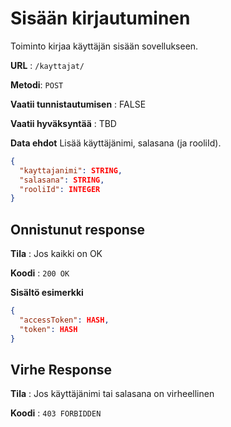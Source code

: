 # Sisään kirjautuminen

Toiminto kirjaa käyttäjän sisään sovellukseen.

**URL** : `/kayttajat/`

**Metodi**: `POST`

**Vaatii tunnistautumisen** : FALSE

**Vaatii hyväksyntää** : TBD

**Data ehdot**
Lisää käyttäjänimi, salasana (ja rooliId).

```json
{
  "kayttajanimi": STRING,
  "salasana": STRING,
  "rooliId": INTEGER
}
```
## Onnistunut response

**Tila** : Jos kaikki on OK

**Koodi** : `200 OK`

**Sisältö esimerkki**
```json
{
  "accessToken": HASH,
  "token": HASH
}
```
## Virhe Response

**Tila** : Jos käyttäjänimi tai salasana on virheellinen

**Koodi** : `403 FORBIDDEN`
